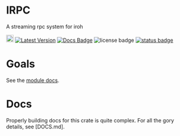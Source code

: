 # IRPC

A streaming rpc system for iroh

[<img src="https://img.shields.io/badge/github-irpc-8da0cb?style=for-the-badge&labelColor=555555&logo=github" height="20" >][repo link] [![Latest Version]][crates.io] [![Docs Badge]][docs.rs] ![license badge] [![status badge]][status link]

[Latest Version]: https://img.shields.io/crates/v/irpc.svg
[crates.io]: https://crates.io/crates/irpc
[Docs Badge]: https://img.shields.io/badge/docs-docs.rs-green
[docs.rs]: https://docs.rs/irpc
[license badge]: https://img.shields.io/crates/l/irpc
[status badge]: https://github.com/n0-computer/irpc/actions/workflows/rust.yml/badge.svg
[status link]: https://github.com/n0-computer/irpc/actions/workflows/rust.yml
[repo link]: https://github.com/n0-computer/irpc

# Goals

See the [module docs](https://docs.rs/irpc/latest/irpc/).

# Docs

Properly building docs for this crate is quite complex. For all the gory details,
see [DOCS.md].